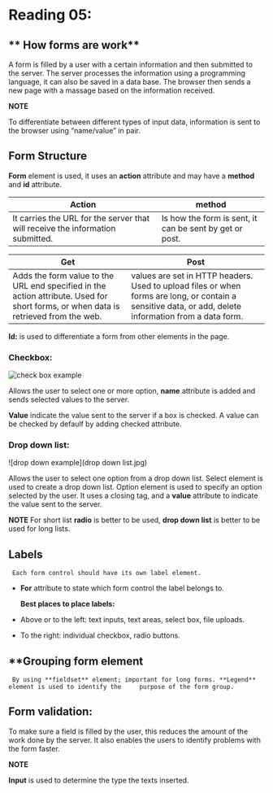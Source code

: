 # **Reading 05:**

## ** How forms are work** 

A form is filled by a user with a certain information and then submitted to the server. The server processes the information using a programming language, it can also be saved in a data base. The browser then sends a new page with a massage based on the information received. 

**NOTE**

To differentiate between different types of input data, information is sent to the browser using “name/value” in pair. 

## **Form Structure** 

**Form** element is used, it uses an **action** attribute and may have a **method** and **id** attribute. 

**Action**  | **method**
-----------------|---------------
It carries the URL for the server that will receive the information submitted. | Is how the form is sent, it can be sent by get or post.


**Get** | **Post**
------------|-------------   
Adds the form value to the URL end specified in the action attribute. Used for short forms, or when data is retrieved from the web.| values are set in HTTP headers. Used to upload files or when forms are long, or contain a sensitive data, or add, delete information from a data form. 

**Id:** is used to differentiate a form from other elements in the page.  
###  **Checkbox:** 
![check box example](checkbox.jpg)

Allows the user to select one or more option, **name** attribute is added and sends selected values to the server. 

**Value** indicate the value sent to the server if a box is checked. A value can be checked by defaulf by adding checked attribute. 

### **Drop down list:**

![drop down example](drop down list.jpg)

Allows the user to select one option from a drop down list. Select element is used to create a drop down list. Option element is used to specify an option selected by the user. It uses a closing tag, and a **value** attribute to indicate the value sent to the server. 

**NOTE** 
For short list **radio** is better to be used, **drop down list** is better to be used for long lists.

## **Labels**
     Each form control should have its own label element. 
-	**For** attribute to state which form control the label belongs to. 

    **Best places to place labels:**

-	Above or to the left: text inputs, text areas, select box, file uploads. 
-	To the right: individual checkbox, radio buttons. 
  
  ## **Grouping form element 

     By using **fieldset** element; important for long forms. **Legend** element is used to identify the     purpose of the form group. 

## **Form validation:**

To make sure a field is filled by the user, this reduces the amount of the work done by the server. It also enables the users to identify problems with the form faster. 

**NOTE** 

**Input** is used to determine the type the texts inserted.




 


